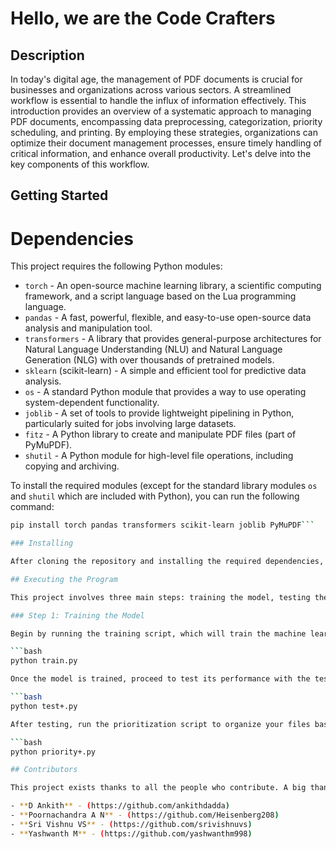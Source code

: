 # Hello, we are the Code Crafters

## Description

In today's digital age, the management of PDF documents is crucial for businesses and organizations across various sectors. A streamlined workflow is essential to handle the influx of information effectively. This introduction provides an overview of a systematic approach to managing PDF documents, encompassing data preprocessing, categorization, priority scheduling, and printing. By employing these strategies, organizations can optimize their document management processes, ensure timely handling of critical information, and enhance overall productivity. Let's delve into the key components of this workflow.

## Getting Started

# Dependencies

This project requires the following Python modules:

- `torch` - An open-source machine learning library, a scientific computing framework, and a script language based on the Lua programming language.
- `pandas` - A fast, powerful, flexible, and easy-to-use open-source data analysis and manipulation tool.
- `transformers` - A library that provides general-purpose architectures for Natural Language Understanding (NLU) and Natural Language Generation (NLG) with over thousands of pretrained models.
- `sklearn` (scikit-learn) - A simple and efficient tool for predictive data analysis.
- `os` - A standard Python module that provides a way to use operating system-dependent functionality.
- `joblib` - A set of tools to provide lightweight pipelining in Python, particularly suited for jobs involving large datasets.
- `fitz` - A Python library to create and manipulate PDF files (part of PyMuPDF).
- `shutil` - A Python module for high-level file operations, including copying and archiving.

To install the required modules (except for the standard library modules `os` and `shutil` which are included with Python), you can run the following command:

```bash
pip install torch pandas transformers scikit-learn joblib PyMuPDF```

### Installing

After cloning the repository and installing the required dependencies, you may need to make modifications to the file paths.

## Executing the Program

This project involves three main steps: training the model, testing the model, and prioritizing files to printer based on the assigned priority. Follow these steps in order to ensure the system functions correctly:

### Step 1: Training the Model

Begin by running the training script, which will train the machine learning model on your dataset.

```bash
python train.py

Once the model is trained, proceed to test its performance with the testing script.

```bash
python test+.py

After testing, run the prioritization script to organize your files based on the priority assigned by the model.

```bash
python priority+.py

## Contributors

This project exists thanks to all the people who contribute. A big thank you to:

- **D Ankith** - (https://github.com/ankithdadda)
- **Poornachandra A N** - (https://github.com/Heisenberg208)
- **Sri Vishnu VS** - (https://github.com/srivishnuvs)
- **Yashwanth M** - (https://github.com/yashwanthm998)

